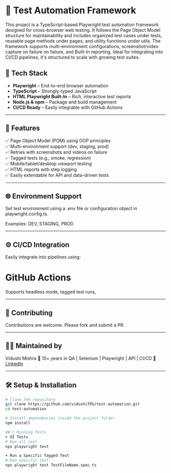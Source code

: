 # 🧪 Test Automation Framework

This project is a TypeScript-based Playwright test automation framework designed for cross-browser web testing. It follows the Page Object Model structure for maintainability and includes organized test cases under tests, reusable page methods under pages, and utility functions under utils. The framework supports multi-environment configurations, screenshot/video capture on failure on failure, and Built-In reporting. Ideal for integrating into CI/CD pipelines, it's structured to scale with growing test suites.


## 🚀 Tech Stack

- **Playwright** – End-to-end browser automation
- **TypeScript** – Strongly-typed JavaScript
- **HTML Playwright Built-In** – Rich, interactive test reports
- **Node.js & npm** – Package and build management
- **CI/CD Ready** – Easily integrable with GitHub Actions 

---

## 🧰 Features

✅ Page Object Model (POM) using OOP principles  
✅ Multi-environment support (dev, staging, prod)  
✅ Retries with screenshots and videos on failure  
✅ Tagged tests (e.g., smoke, regression)  
✅ Mobile/tablet/desktop viewport testing  
✅ HTML reports with step logging  
✅ Easily extendable for API and data-driven tests  

---

## 🌐 Environment Support
Set test environment using a .env file or configuration object in playwright.config.ts.

Examples: DEV, STAGING, PROD

---

## ⚙️ CI/CD Integration
Easily integrate into pipelines using:
# GitHub Actions
Supports headless mode, tagged test runs,

---

## 🤝 Contributing
Contributions are welcome. Please fork and submit a PR.

---

## 🙋‍♀️ Maintained by
Vidushi Mishra
🔹 10+ years in QA | Selenium | Playwright | API | CI/CD
🔗 [LinkedIn](https://www.linkedin.com/in/vidushi-mishra-b7b05b81/)

---

## 🛠️ Setup & Installation

```bash
# Clone the repository
git clone https://github.com/vidushiTPG/test-automation.git
cd test-automation

# Install dependencies inside the project folder 
npm install

## 🧪 Running Tests
➤ UI Tests
# Run all test 
npx playwright test

➤ Run a Specific Tagged Test
# Run specific test  
npx playwright test TestFileName.spec.ts






